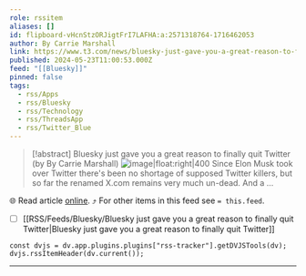 ```yaml
---
role: rssitem
aliases: []
id: flipboard-vHcnStzORJigtFrI7LAFHA:a:2571318764-1716462053
author: By Carrie Marshall
link: https://www.t3.com/news/bluesky-just-gave-you-a-great-reason-to-finally-quit-twitter
published: 2024-05-23T11:00:53.000Z
feed: "[[Bluesky]]"
pinned: false
tags:
  - rss/Apps
  - rss/Bluesky
  - rss/Technology
  - rss/ThreadsApp
  - rss/Twitter_Blue
---
```


> [!abstract] Bluesky just gave you a great reason to finally quit Twitter (by By Carrie Marshall)
> ![image|float:right|400](https://cdn.mos.cms.futurecdn.net/CcY75ZjGLzBZdVdfGxbdR3-1200-80.jpg) Since Elon Musk took over Twitter there's been no shortage of supposed Twitter killers, but so far the renamed X.com remains very much un-dead. And a …

🌐 Read article [online](https://www.t3.com/news/bluesky-just-gave-you-a-great-reason-to-finally-quit-twitter). ⤴ For other items in this feed see `= this.feed`.

- [ ] [[RSS/Feeds/Bluesky/Bluesky just gave you a great reason to finally quit Twitter|Bluesky just gave you a great reason to finally quit Twitter]]

~~~dataviewjs
const dvjs = dv.app.plugins.plugins["rss-tracker"].getDVJSTools(dv);
dvjs.rssItemHeader(dv.current());
~~~

- - -

